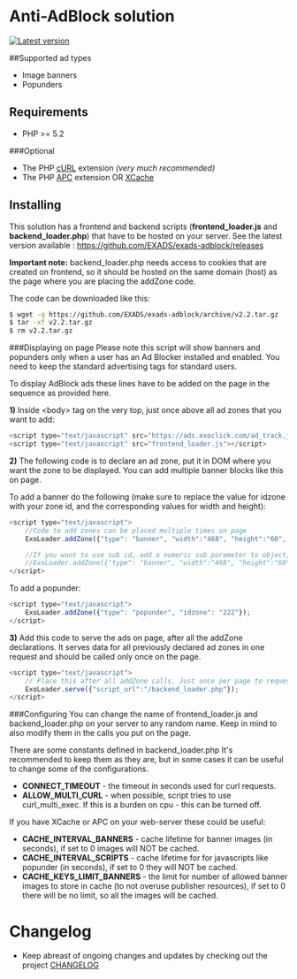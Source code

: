 # Anti-AdBlock solution
[![Latest version](https://img.shields.io/badge/Latest%20version-v2.2-blue.svg)](https://github.com/EXADS/exads-adblock/archive/v2.2.tar.gz)

##Supported ad types
* Image banners
* Popunders

## Requirements
* PHP >= 5.2

###Optional
* The PHP [cURL](http://php.net/manual/en/book.curl.php) extension _(very much recommended)_
* The PHP [APC](http://php.net/manual/en/book.apc.php) extension
  OR [XCache](https://xcache.lighttpd.net/)

## Installing
This solution has a frontend and backend scripts (**frontend_loader.js** and **backend_loader.php**) that have to be hosted on your server. See the latest version available : https://github.com/EXADS/exads-adblock/releases

**Important note:** backend_loader.php needs access to cookies that are created on frontend, so it should be hosted on the same domain (host) as the page where you are placing the addZone code.


The code can be downloaded like this:
```bash
$ wget -q https://github.com/EXADS/exads-adblock/archive/v2.2.tar.gz
$ tar -xf v2.2.tar.gz
$ rm v2.2.tar.gz
```
###Displaying on page
Please note this script will show banners and popunders only when a user has an Ad Blocker installed and enabled.
You need to keep the standard advertising tags for standard users.

To display AdBlock ads these lines have to be added on the page in the sequence as provided here. 

**1)** Inside \<body\> tag on the very top, just once above all ad zones that you want to add:
```javascript
<script type="text/javascript" src="https://ads.exoclick.com/ad_track.js"></script>
<script type="text/javascript" src="frontend_loader.js"></script>
```

**2)** The following code is to declare an ad zone, put it in DOM where you want the zone to be displayed.
You can add multiple banner blocks like this on page.

To add a banner do the following (make sure to replace the value for idzone with your zone id, and the corresponding values for width and height):
```javascript
<script type="text/javascript">
    //Code to add zones can be placed multiple times on page
    ExoLoader.addZone({"type": "banner", "width":"468", "height":"60", "idzone":"111"});

    //If you want to use sub id, add a numeric sub parameter to object, passed to addZone
    //ExoLoader.addZone({"type": "banner", "width":"468", "height":"60", "idzone":"111", "sub": "1"});
</script>
```
To add a popunder:
```javascript
<script type="text/javascript">
    ExoLoader.addZone({"type": "popunder", "idzone": "222"});
</script>
```

**3)** Add this code to serve the ads on page, after all the addZone declarations.
It serves data for all previously declared ad zones in one request and should be called only once on the page.
```javascript
<script type="text/javascript">
    // Place this after all addZone calls. Just once per page to request ad info for all added zones
    ExoLoader.serve({"script_url":"/backend_loader.php"});
</script>
```

###Configuring
You can change the name of frontend_loader.js and backend_loader.php on your server to any random name. 
Keep in mind to also modify them in the calls you put on the page.

There are some constants defined in backend_loader.php
It's recommended to keep them as they are, but in some cases it can be useful to change some of the configurations.

* __CONNECT_TIMEOUT__ - the timeout in seconds used for curl requests.
* __ALLOW_MULTI_CURL__ - when possible, script tries to use curl_multi_exec. If this is a burden on cpu - this can be turned off.

If you have XCache or APC on your web-server these could be useful:
* __CACHE_INTERVAL_BANNERS__ - cache lifetime for banner images (in seconds), if set to 0 images will NOT be cached.
* __CACHE_INTERVAL_SCRIPTS__ - cache lifetime for for javascripts like popunder (in seconds), if set to 0 they will NOT be cached.
* __CACHE_KEYS_LIMIT_BANNERS__ - the limit for number of allowed banner images to store in cache (to not overuse publisher resources), if set to 0 there will be no limit, so all the images will be cached.

# Changelog
* Keep abreast of ongoing changes and updates by checking out the project [CHANGELOG](https://github.com/EXADS/exads-adblock/blob/master/CHANGELOG.md)
